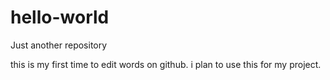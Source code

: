 # hello-world
Just another repository

this is my first time to edit words on github. 
i plan to use this for my project.
